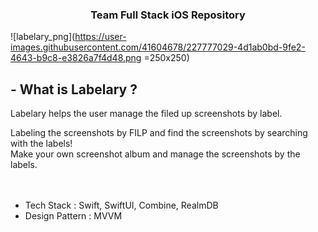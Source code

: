 
<h3 align="center"> Team  Full Stack iOS Repository</h3>

![labelary_png](https://user-images.githubusercontent.com/41604678/227777029-4d1ab0bd-9fe2-4643-b9c8-e3826a7f4d48.png =250x250)


## - What is Labelary ?
Labelary helps the user manage the filed up screenshots by label.


Labeling the screenshots by FILP and find the screenshots by searching with the labels!  
Make your own screenshot album and manage the screenshots by the labels.  
<br>
<br>
- Tech Stack : Swift, SwiftUI, Combine, RealmDB
- Design Pattern : MVVM  
